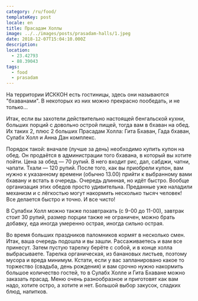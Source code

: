 ```yaml
---
category: /ru/food/
templateKey: post
locale: en
title: Прасадам Холлы
image: ../../images/posts/prasadam-halls/1.jpeg
date: 2018-12-07T15:04:10.000Z
description: 
location:
  - 23.42793
  - 88.39043
tags:
  - food
  - prasadam
---
```

На территории ИСККОН есть гостиницы, здесь они называются "бхаванами". В некоторых из них можно прекрасно пообедать, и не только…

Итак, если вы захотели действительно настоящей бенгальской кухни, больших порций с довольно острой пищей, тогда вам в бхаван на обед. Их таких 2, плюс 2 больших Прасадам Холла: Гита Бхаван, Гада бхаван, Сулабх Холл и Анна Дан комплекс.

Порядок такой: вначале (лучше за день) необходимо купить купон на обед. Он продаётся в администрации того бхавана, в который вы хотите пойти. Цена за обед — 70 рупий. В него входит рис, дал, сабджи, чатни, чапати. Тхали — 120 рупий. После того, как вы приобрели купон, вам нужно к указанному времени (обычно 13.00) прийти к выбранному вами бхавану и встать в очередь. Очередь длинная, но идёт быстро. Вообще организация этих обедов просто удивительна. Преданные уже наладили механизм и с лёгкостью могут накормить несколько тысяч человек! Все делается быстро и точно. И все чисто!

В Сулабхи Холл можно также позавтракать (с 9-00 до 11-00), завтрак стоит 30 рупий, размер порции также не ограничен, можно брать добавку, еда иногда умеренно острая, иногда сильно острая.

Во время больших праздников паломников кормят в несколько смен. Итак, ваша очередь подошла и вы зашли. Рассаживаетесь и вам все принесут. Затем пустую тарелку берёте с собой, и в конце холла выбрасываете. Тарелка органическая, из банановых листьев, поэтому мусора и вреда минимум. Кстати, если у вас запланировано какое то торжество (свадьба, день рождения) и вам срочно нужно накормить большое количество гостей, то в Сулабх Холле и Гита Бхаване можно заказать прасад. Меню очень разнообразное и приготовят как вам надо, хотите остро, а хотите и нет. Большой выбор закусок, сладких блюд, напитков. 

[]()
